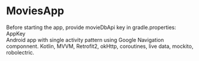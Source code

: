 # MoviesApp
Before starting the app, provide movieDbApi key in gradle.properties: AppKey    
  Android app with single activity pattern using Google Navigation componnent.
  Kotlin, MVVM, Retrofit2, okHttp, coroutines, live data, mockito, robolectric.
